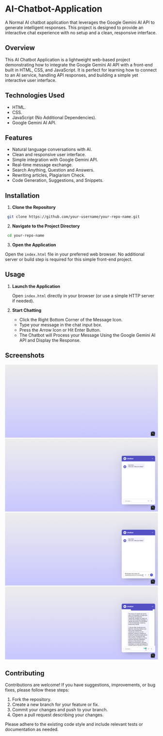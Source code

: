# AI-Chatbot-Application
A Normal AI chatbot application that leverages the Google Gemini AI API to generate intelligent responses. This project is designed to provide an interactive chat experience with no setup and a clean, responsive interface.

## Overview
This AI Chatbot Application is a lightweight web-based project demonstrating how to integrate the Google Gemini AI API with a front-end built in HTML, CSS, and JavaScript. It is perfect for learning how to connect to an AI service, handling API responses, and building a simple yet interactive user interface.

## Technologies Used

- HTML.
- CSS.
- JavaScript (No Additional Dependencies).
- Google Gemini AI API.

## Features

* Natural language conversations with AI.
* Clean and responsive user interface.
* Simple integration with Google Gemini API.
* Real-time message exchange.
* Search Anything, Question and Answers.
* Rewriting articles, Plagiarism Check.
* Code Generation, Suggestions, and Snippets.

## Installation

1. **Clone the Repository**

```bash
 git clone https://github.com/your-username/your-repo-name.git
```
2. **Navigate to the Project Directory**
```bash
 cd your-repo-name
```
3. **Open the Application**

Open the ```index.html``` file in your preferred web browser. No additional server or build step is required for this simple front-end project.

## Usage

1. **Launch the Application**
 
   Open ```index.html``` directly in your browser (or use a simple HTTP server if needed).

2. **Start Chatting**
   - Click the Right Bottom Corner of the Message Icon.
   - Type your message in the chat input box.
   - Press the Arrow Icon or Hit Enter Button.
   - The Chatbot will Process your Message Using the Google Gemini AI API and Display the Response.

## Screenshots

![Screenshot-1](screenshot-1.png)
![Screenshot-2](screenshot-2.png)
![Screenshot-3](screenshot-3.png)
![Screenshot-4](screenshot-4.png)

## Contributing
   Contributions are welcome! If you have suggestions, improvements, or bug fixes, please follow these steps:
   1. Fork the repository.
   2. Create a new branch for your feature or fix.
   3. Commit your changes and push to your branch.
   4. Open a pull request describing your changes.

   Please adhere to the existing code style and include relevant tests or documentation as needed.
